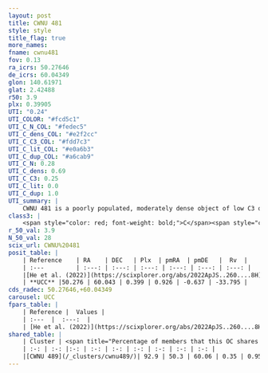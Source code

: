```yaml
---
layout: post
title: CWNU 481
style: style
title_flag: true
more_names: 
fname: cwnu481
fov: 0.13
ra_icrs: 50.27646
de_icrs: 60.04349
glon: 140.61971
glat: 2.42488
r50: 3.9
plx: 0.39905
UTI: "0.24"
UTI_COLOR: "#fcd5c1"
UTI_C_N_COL: "#fedec5"
UTI_C_dens_COL: "#e2f2cc"
UTI_C_C3_COL: "#fdd7c3"
UTI_C_lit_COL: "#e0a6b3"
UTI_C_dup_COL: "#a6cab9"
UTI_C_N: 0.28
UTI_C_dens: 0.69
UTI_C_C3: 0.25
UTI_C_lit: 0.0
UTI_C_dup: 1.0
UTI_summary: |
    CWNU 481 is a poorly populated, moderately dense object of low C3 quality. It was recently reported in the literature.<br><br>This object shares a large percentage of members with at least one entry reported in the same catalogue.
class3: |
    <span style="color: red; font-weight: bold;">C</span><span style="color: red; font-weight: bold;">C</span>
r_50_val: 3.9
N_50_val: 28
scix_url: CWNU%20481
posit_table: |
    | Reference    | RA    | DEC   | Plx  | pmRA  | pmDE   |  Rv  |
    | :---         | :---: | :---: | :---: | :---: | :---: | :---: |
    |[He et al. (2022)](https://scixplorer.org/abs/2022ApJS..260....8H) | 50.29 | 60.018 | 0.48 | 0.91 | -0.66 | -- |
    | **UCC** |50.276 | 60.043 | 0.399 | 0.926 | -0.637 | -33.795 | 
cds_radec: 50.27646,+60.04349
carousel: UCC
fpars_table: |
    | Reference |  Values |
    | :---  |  :---:  |
    | [He et al. (2022)](https://scixplorer.org/abs/2022ApJS..260....8H) | `AG=2.95, m-M=12.95, logAge=8.8, Z=0.018` |
shared_table: |
    | Cluster | <span title="Percentage of members that this OC shares with the ones listed">%</span>   | RA   | DEC   | Plx   | pmRA  | pmDE  | Rv | UTI |
    | :-: | :-: |:-: | :-: | :-: | :-: | :-: | :-: | :-: |
    |[CWNU 489](/_clusters/cwnu489/)| 92.9 | 50.3 | 60.06 | 0.35 | 0.95 | -0.63 | -35.47 |0.51 |
---
```

